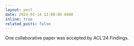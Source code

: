 ```yaml
---
layout: post
date: 2024-03-14 12:00:00-0400
inline: true
related_posts: false
---
```


One collaborative paper was accepted by ACL'24 Findings.